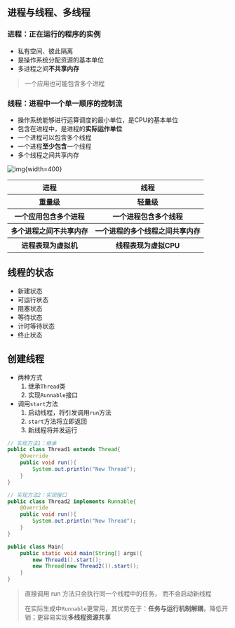 ## 进程与线程、多线程

### 进程：正在运行的程序的**实例**

- 私有空间、彼此隔离
- 是操作系统分配资源的基本单位
- 多进程之间**不共享内存**

> 一个应用也可能包含多个进程


### 线程：进程中一个单一顺序的控制流

- 操作系统能够进行运算调度的最小单位，是CPU的基本单位
- 包含在进程中，是进程的**实际运作单位**
- 一个进程可以包含多个线程
- 一个进程**至少包含**一个线程
- 多个线程之间共享内存

![img](https://github.com/DINOREXNB/DINOREXNB.github.io/blob/main/docs/images/java6-1.png?raw=true){width=400}

<table>
    <tr>
        <th align=center>进程</th>
        <th align=center>线程</th>
    </tr>
    <tr>
        <th>重量级</th>
        <th>轻量级</th>
    </tr>
    <tr>
        <th>一个应用包含多个进程</th>
        <th>一个进程包含多个线程</th>
    </tr>
    <tr>
        <th>多个进程之间不共享内存</th>
        <th>一个进程的多个线程之间共享内存</th>
    </tr>
    <tr>
        <th>进程表现为虚拟机</th>
        <th>线程表现为虚拟CPU</th>
    </tr>
</table>

## 线程的状态

- 新建状态
- 可运行状态
- 阻塞状态
- 等待状态
- 计时等待状态
- 终止状态

## 创建线程

- 两种方式
    1. 继承`Thread`类
    2. 实现`Runnable`接口
- 调用`start`方法
    1. 启动线程，将引发调用`run`方法
    2. `start`方法将立即返回
    3. 新线程将并发运行

```java
// 实现方法1：继承
public class Thread1 extends Thread{
    @Override
    public void run(){
        System.out.println("New Thread");
    }
}

// 实现方法2：实现接口
public class Thread2 implements Runnable{
    @Override
    public void run(){
        System.out.println("New Thread");
    }
}

public class Main{
    public static void main(String[] args){
        new Thread1().start();
        new Thread(new Thread2()).start();
    }
}
```

> 直接调用 run 方法只会执行同一个线程中的任务， 而不会启动新线程
>
> 在实际生成中`Runnable`更常用，其优势在于：**任务与运行机制解耦**，降低开销；更容易实现**多线程资源共享**

